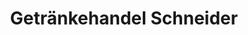 ---
title: "Getränkehandel Schneider"
url: /annweiler-am-trifels/getraenkehandel-schneider/
shop: Spirituosen
---